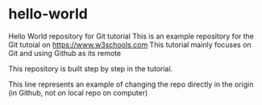 # hello-world
Hello World repository for Git tutorial
This is an example repository for the Git tutoial on https://www.w3schools.com
This tutorial mainly focuses on Git and using Github as its remote

This repository is built step by step in the tutorial.

This line represents an example of changing the repo directly in the origin (in Github, not on local repo on computer)
